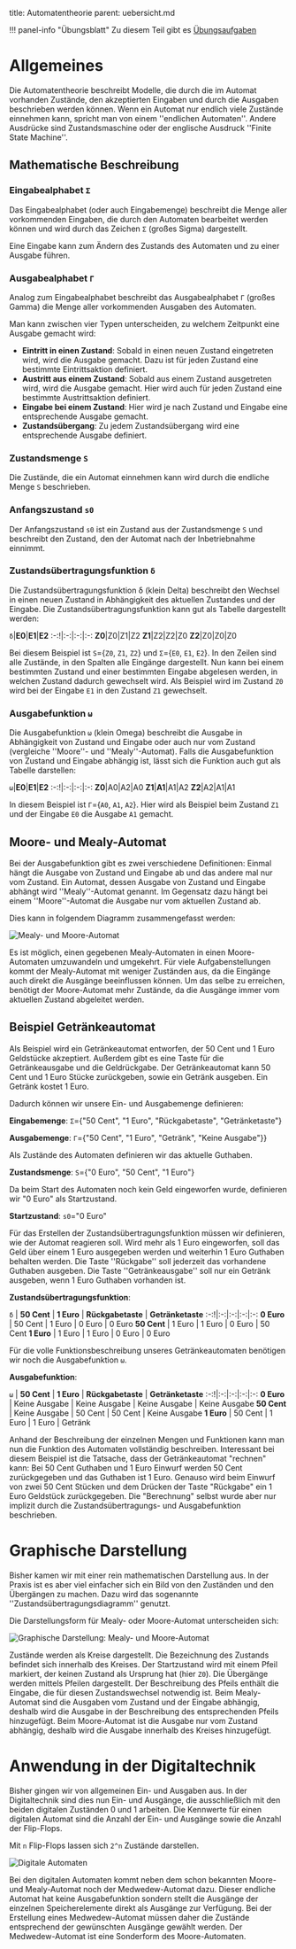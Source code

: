 title: Automatentheorie
parent: uebersicht.md

!!! panel-info "Übungsblatt"
    Zu diesem Teil gibt es [Übungsaufgaben](uebung_automatentheorie.html)

# Allgemeines
Die Automatentheorie beschreibt Modelle, die durch die im Automat vorhanden Zustände, den akzeptierten Eingaben und durch die Ausgaben beschrieben werden können. Wenn ein Automat nur endlich viele Zustände einnehmen kann, spricht man von einem ''endlichen Automaten''. Andere Ausdrücke sind Zustandsmaschine oder der englische Ausdruck ''Finite State Machine''.

## Mathematische Beschreibung
### Eingabealphabet <code>Σ</code>
Das Eingabealphabet (oder auch Eingabemenge) beschreibt die Menge aller vorkommenden Eingaben, die durch den Automaten bearbeitet werden können und wird durch das Zeichen <code>Σ</code> (großes Sigma) dargestellt.

Eine Eingabe kann zum Ändern des Zustands des Automaten und zu einer Ausgabe führen.

### Ausgabealphabet <code>Γ</code>
Analog zum Eingabealphabet beschreibt das Ausgabealphabet <code>Γ</code> (großes Gamma) die Menge aller vorkommenden Ausgaben des Automaten.

Man kann zwischen vier Typen unterscheiden, zu welchem Zeitpunkt eine Ausgabe gemacht wird:

* **Eintritt in einen Zustand**: Sobald in einen neuen Zustand eingetreten wird, wird die Ausgabe gemacht. Dazu ist für jeden Zustand eine bestimmte Eintrittsaktion definiert.
* **Austritt aus einem Zustand**: Sobald aus einem Zustand ausgetreten wird, wird die Ausgabe gemacht. Hier wird auch für jeden Zustand eine bestimmte Austrittsaktion definiert.
* **Eingabe bei einem Zustand**: Hier wird je nach Zustand und Eingabe eine entsprechende Ausgabe gemacht.
* **Zustandsübergang**: Zu jedem Zustandsübergang wird eine entsprechende Ausgabe definiert.

### Zustandsmenge <code>S</code>
Die Zustände, die ein Automat einnehmen kann wird durch die endliche Menge <code>S</code> beschrieben.

### Anfangszustand <code>s0</code>
Der Anfangszustand <code>s0</code> ist ein Zustand aus der Zustandsmenge <code>S</code> und beschreibt den Zustand, den der Automat nach der Inbetriebnahme einnimmt.

### Zustandsübertragungsfunktion <code>δ</code>
Die Zustandsübertragungsfunktion δ (klein Delta) beschreibt den Wechsel in einen neuen Zustand in Abhängigkeit des aktuellen Zustandes und der Eingabe. Die Zustandsübertragungsfunktion kann gut als Tabelle dargestellt werden:

<code>δ</code>|**E0**|**E1**|**E2**
:-:!|:-:|:-:|:-:
**Z0**|Z0|Z1|Z2
**Z1**|Z2|Z2|Z0
**Z2**|Z0|Z0|Z0

Bei diesem Beispiel ist <code>S</code>={<code>Z0</code>, <code>Z1</code>, <code>Z2</code>} und <code>Σ</code>={<code>E0</code>, <code>E1</code>, <code>E2</code>}. In den Zeilen sind alle Zustände, in den Spalten alle Eingänge dargestellt. Nun kann bei einem bestimmten Zustand und einer bestimmten Eingabe abgelesen werden, in welchen Zustand dadurch gewechselt wird. Als Beispiel wird im Zustand <code>Z0</code> wird bei der Eingabe <code>E1</code> in den Zustand <code>Z1</code> gewechselt.

### Ausgabefunktion <code>ω</code>
Die Ausgabefunktion <code>ω</code> (klein Omega) beschreibt die Ausgabe in Abhängigkeit von Zustand und Eingabe oder auch nur vom Zustand (vergleiche ''Moore''- und ''Mealy''-Automat). Falls die Ausgabefunktion von Zustand und Eingabe abhängig ist, lässt sich die Funktion auch gut als Tabelle darstellen:

<code>ω</code>|**E0**|**E1**|**E2**
:-:!|:-:|:-:|:-:
**Z0**|A0|A2|A0
**Z1**|**A1**|A1|A2
**Z2**|A2|A1|A1

In diesem Beispiel ist <code>Γ</code>={<code>A0</code>, <code>A1</code>, <code>A2</code>}. Hier wird als Beispiel beim Zustand <code>Z1</code> und der Eingabe <code>E0</code> die Ausgabe <code>A1</code> gemacht.

## Moore- und Mealy-Automat
Bei der Ausgabefunktion gibt es zwei verschiedene Definitionen: Einmal hängt die Ausgabe von Zustand und Eingabe ab und das andere mal nur vom Zustand. Ein Automat, dessen Ausgabe von Zustand und Eingabe abhängt wird ''Mealy''-Automat genannt. Im Gegensatz dazu hängt bei einem ''Moore''-Automat die Ausgabe nur vom aktuellen Zustand ab.

Dies kann in folgendem Diagramm zusammengefasst werden:

![Mealy- und Moore-Automat](moore_mealy.svg)

Es ist möglich, einen gegebenen Mealy-Automaten in einen Moore-Automaten umzuwandeln und umgekehrt. Für viele Aufgabenstellungen kommt der Mealy-Automat mit weniger Zuständen aus, da die Eingänge auch direkt die Ausgänge beeinflussen können. Um das selbe zu erreichen, benötigt der Moore-Automat mehr Zustände, da die Ausgänge immer vom aktuellen Zustand abgeleitet werden.

## Beispiel Getränkeautomat
Als Beispiel wird ein Getränkeautomat entworfen, der 50 Cent und 1 Euro Geldstücke akzeptiert. Außerdem gibt es eine Taste für die Getränkeausgabe und die Geldrückgabe. Der Getränkeautomat kann 50 Cent und 1 Euro Stücke zurückgeben, sowie ein Getränk ausgeben. Ein Getränk kostet 1 Euro.

Dadurch können wir unsere Ein- und Ausgabemenge definieren:

**Eingabemenge**: <code>Σ</code>={"50 Cent", "1 Euro", "Rückgabetaste", "Getränketaste"}

**Ausgabemenge**: <code>Γ</code>={"50 Cent", "1 Euro", "Getränk", "Keine Ausgabe"}}

Als Zustände des Automaten definieren wir das aktuelle Guthaben.

**Zustandsmenge**: <code>S</code>={"0 Euro", "50 Cent", "1 Euro"}

Da beim Start des Automaten noch kein Geld eingeworfen wurde, definieren wir "0 Euro" als Startzustand.

**Startzustand**: <code>s0</code>="0 Euro"

Für das Erstellen der Zustandsübertragungsfunktion müssen wir definieren, wie der Automat reagieren soll. Wird mehr als 1 Euro eingeworfen, soll das Geld über einem 1 Euro ausgegeben werden und weiterhin 1 Euro Guthaben behalten werden. Die Taste ''Rückgabe'' soll jederzeit das vorhandene Guthaben ausgeben. Die Taste ''Getränkeausgabe'' soll nur ein Getränk ausgeben, wenn 1 Euro Guthaben vorhanden ist.

**Zustandsübertragungsfunktion**:

<code>δ</code> | **50 Cent** | **1 Euro** | **Rückgabetaste** | **Getränketaste**
:-:!|:-:|:-:|:-:|:-:
**0 Euro** | 50 Cent | 1 Euro | 0 Euro | 0 Euro
**50 Cent** | 1 Euro | 1 Euro | 0 Euro | 50 Cent
**1 Euro** | 1 Euro | 1 Euro | 0 Euro | 0 Euro

Für die volle Funktionsbeschreibung unseres Getränkeautomaten benötigen wir noch die Ausgabefunktion <code>ω</code>.

**Ausgabefunktion**:

<code>ω</code> | **50 Cent** | **1 Euro** | **Rückgabetaste** | **Getränketaste**
:-:!|:-:|:-:|:-:|:-:
**0 Euro** | Keine Ausgabe | Keine Ausgabe | Keine Ausgabe | Keine Ausgabe
**50 Cent** | Keine Ausgabe | 50 Cent | 50 Cent | Keine Ausgabe
**1 Euro** | 50 Cent | 1 Euro | 1 Euro | Getränk

Anhand der Beschreibung der einzelnen Mengen und Funktionen kann man nun die Funktion des Automaten vollständig beschreiben. Interessant bei diesem Beispiel ist die Tatsache, dass der Getränkeautomat "rechnen" kann: Bei 50 Cent Guthaben und 1 Euro Einwurf werden 50 Cent zurückgegeben und das Guthaben ist 1 Euro. Genauso wird beim Einwurf von zwei 50 Cent Stücken und dem Drücken der Taste "Rückgabe" ein 1 Euro Geldstück zurückgegeben. Die "Berechnung" selbst wurde aber nur implizit durch die Zustandsübertragungs- und Ausgabefunktion beschrieben.

# Graphische Darstellung
Bisher kamen wir mit einer rein mathematischen Darstellung aus. In der Praxis ist es aber viel einfacher sich ein Bild von den Zuständen und den Übergängen zu machen. Dazu wird das sogenannte ''Zustandsübertragungsdiagramm'' genutzt.

Die Darstellungsform für Mealy- oder Moore-Automat unterscheiden sich:

![Graphische Darstellung: Mealy- und Moore-Automat](moore_mealy_graphen.svg)

Zustände werden als Kreise dargestellt. Die Bezeichnung des Zustands befindet sich innerhalb des Kreises. Der Startzustand wird mit einem Pfeil markiert, der keinen Zustand als Ursprung hat (hier <code>Z0</code>). Die Übergänge werden mittels Pfeilen dargestellt. Der Beschreibung des Pfeils enthält die Eingabe, die für diesen Zustandswechsel notwendig ist. Beim Mealy-Automat sind die Ausgaben vom Zustand und der Eingabe abhängig, deshalb wird die Ausgabe in der Beschreibung des entsprechenden Pfeils hinzugefügt. Beim Moore-Automat ist die Ausgabe nur vom Zustand abhängig, deshalb wird die Ausgabe innerhalb des Kreises hinzugefügt.

# Anwendung in der Digitaltechnik
Bisher gingen wir von allgemeinen Ein- und Ausgaben aus. In der Digitaltechnik sind dies nun Ein- und Ausgänge, die ausschließlich mit den beiden digitalen Zuständen 0 und 1 arbeiten. Die Kennwerte für einen digitalen Automat sind die Anzahl der Ein- und Ausgänge sowie die Anzahl der Flip-Flops.

Mit <code>n</code> Flip-Flops lassen sich <code>2^n</code> Zustände darstellen.

![Digitale Automaten](moore_mealy_logic.svg)

Bei den digitalen Automaten kommt neben dem schon bekannten Moore- und Mealy-Automat noch der Medwedew-Automat dazu. Dieser endliche Automat hat keine Ausgabefunktion sondern stellt die Ausgänge der einzelnen Speicherelemente direkt als Ausgänge zur Verfügung. Bei der Erstellung eines Medwedew-Automat müssen daher die Zustände entsprechend der gewünschten Ausgänge gewählt werden. Der Medwedew-Automat ist eine Sonderform des Moore-Automaten.
